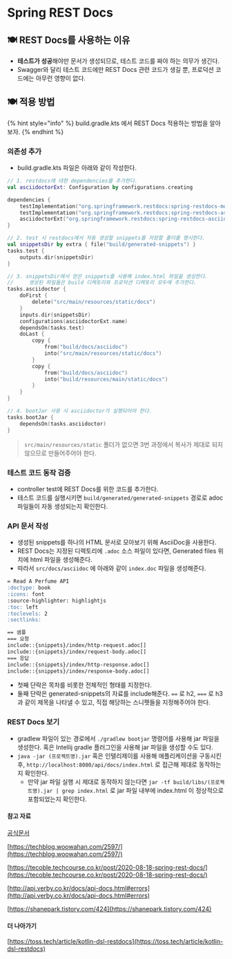 # Spring REST Docs

## 🍽️ REST Docs를 사용하는 이유

* **테스트가 성공**해야만 문서가 생성되므로, 테스트 코드를 짜야 하는 의무가 생긴다.
* Swagger와 달리 테스트 코드에만 REST Docs 관련 코드가 생길 뿐, 프로덕션 코드에는 아무런 영향이 없다.

## 🍽️ 적용 방법

{% hint style="info" %}
build.gradle.kts 에서 REST Docs 적용하는 방법을 알아보자.
{% endhint %}

### 의존성 추가

* build.gradle.kts 파일은 아래와 같이 작성한다.

```kotlin
// 1. restdocs에 대한 dependencies를 추가한다.
val asciidoctorExt: Configuration by configurations.creating

dependencies {
    testImplementation("org.springframework.restdocs:spring-restdocs-mockmvc")
    testImplementation("org.springframework.restdocs:spring-restdocs-asciidoctor")
    asciidoctorExt("org.springframework.restdocs:spring-restdocs-asciidoctor")
}

// 2. test 시 restdocs에서 자동 생성할 snippets를 저장할 폴더를 명시한다.
val snippetsDir by extra { file("build/generated-snippets") }
tasks.test {
    outputs.dir(snippetsDir)
}

// 3. snippetsDir에서 얻은 snippets를 사용해 index.html 파일을 생성한다.
//     생성된 파일들은 build 디렉토리와 프로덕션 디렉토리 모두에 추가한다. 
tasks.asciidoctor {
    doFirst {
        delete("src/main/resources/static/docs")
    }
    inputs.dir(snippetsDir)
    configurations(asciidoctorExt.name)
    dependsOn(tasks.test)
    doLast {
        copy {
            from("build/docs/asciidoc")
            into("src/main/resources/static/docs")
        }
        copy {
            from("build/docs/asciidoc")
            into("build/resources/main/static/docs")
        }
    }
}

// 4. bootJar 사용 시 asciidoctor가 실행되어야 한다.
tasks.bootJar {
    dependsOn(tasks.asciidoctor)
}
```

> `src/main/resources/static` 폴더가 없으면 3번 과정에서 복사가 제대로 되지 않으므로 만들어주어야 한다.

### 테스트 코드 동작 검증

* controller test에 REST Docs를 위한 코드를 추가한다.
* 테스트 코드를 실행시키면 `build/generated/generated-snippets` 경로로 adoc파일들이 자동 생성되는지 확인한다.

### API 문서 작성

* 생성된 snippets를 하나의 HTML 문서로 모아보기 위해 AsciiDoc을 사용한다.
* REST Docs는 지정된 디렉토리에 `.adoc` 소스 파일이 있다면, Generated files 위치에 html 파일을 생성해준다.
* 따라서 `src/docs/asciidoc` 에 아래와 같이 `index.doc` 파일을 생성해준다.

```markdown
= Read A Perfume API
:doctype: book
:icons: font
:source-highlighter: highlightjs
:toc: left
:toclevels: 2
:sectlinks:

== 샘플
=== 요청
include::{snippets}/index/http-request.adoc[]
include::{snippets}/index/request-body.adoc[]
=== 응답
include::{snippets}/index/http-response.adoc[]
include::{snippets}/index/response-body.adoc[]
```

* 첫째 단락은 목차를 비롯한 전체적인 형태를 지정한다.
* 둘째 단락은 generated-snippets의 자료를 include해준다. `==` 로 h2, `===` 로 h3 과 같이 제목을 나타낼 수 있고, 직접 해당하는 스니펫들을 지정해주어야 한다.

### REST Docs 보기

* gradlew 파일이 있는 경로에서 `./gradlew bootjar` 명령어를 사용해 jar 파일을 생성한다. 혹은 Intellij gradle 플러그인을 사용해 jar 파일을 생성할 수도 있다.
* `java -jar (프로젝트명).jar` 혹은 인텔리제이를 사용해 애플리케이션을 구동시킨 후, `http://localhost:8080/api/docs/index.html` 로 접근해 제대로 동작하는지 확인한다.
  * 만약 jar 파일 실행 시 제대로 동작하지 않는다면 `jar -tf build/libs/(프로젝트명).jar | grep index.html` 로 jar 파일 내부에 index.html 이 정상적으로 포함되었는지 확인한다.

#### 참고 자료

[공식문서](https://docs.spring.io/spring-restdocs/docs/current/reference/htmlsingle/)

[https://techblog.woowahan.com/2597/](https://techblog.woowahan.com/2597/)

[https://tecoble.techcourse.co.kr/post/2020-08-18-spring-rest-docs/](https://tecoble.techcourse.co.kr/post/2020-08-18-spring-rest-docs/)

[http://api.verby.co.kr/docs/api-docs.html#errors](http://api.verby.co.kr/docs/api-docs.html#errors)

[https://shanepark.tistory.com/424](https://shanepark.tistory.com/424)

#### 더 나아가기

[https://toss.tech/article/kotlin-dsl-restdocs](https://toss.tech/article/kotlin-dsl-restdocs)
